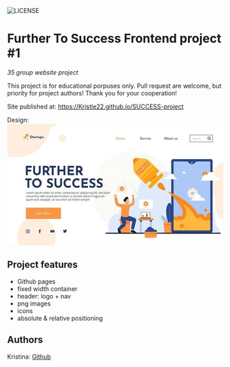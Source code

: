 ![LICENSE](https://img.shields.io/badge/license-MIT-blue.svg?style=flat-square)

# Further To Success Frontend project #1

_35 group website project_

This project is for educational porpuses only. Pull request are welcome, but priority for project authors! Thank you for your cooperation!

Site published at: https://Kristle22.github.io/SUCCESS-project

Design: ![Success](./img/success-project.png)

## Project features

-   Github pages
-   fixed width container
-   header: logo + nav
-   png images
-   icons
-   absolute & relative positioning

## Authors

Kristina: [Github](https://github.com/Kristle22)
